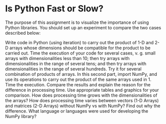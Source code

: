 # Is Python Fast or Slow?

The purpose of this assignment is to visualize the importance of using Python libraries. You should set up an experiment to compare the two cases described below:

Write code in Python (using iteration) to carry out the product of 1-D and 2-D arrays whose dimensions should be compatible for the product to be carried out. Time the execution of your code for several cases, v. g. small arrays with dimensionalities less than 10; then try arrays with dimensionalities in the range of several tens; and then try arrays with dimensionalities in the range of several hundreds. Try it for several combination of products of arrays.
In this second part, import NumPy, and use its operations to carry out the product of the same arrays used in 1. Time the execution.
Compare the results and explain the reason for the difference in processing time. Use appropriate tables and graphics for your comparison. 
How does processing time grows with the dimensionalities of the arrays? 
How does processing time varies between vectors (1-D Arrays) and matrices (2-D Arrays) without NumPy vs with NumPy? Find out why the difference. 
What language or languages were used for developing the NumPy library?